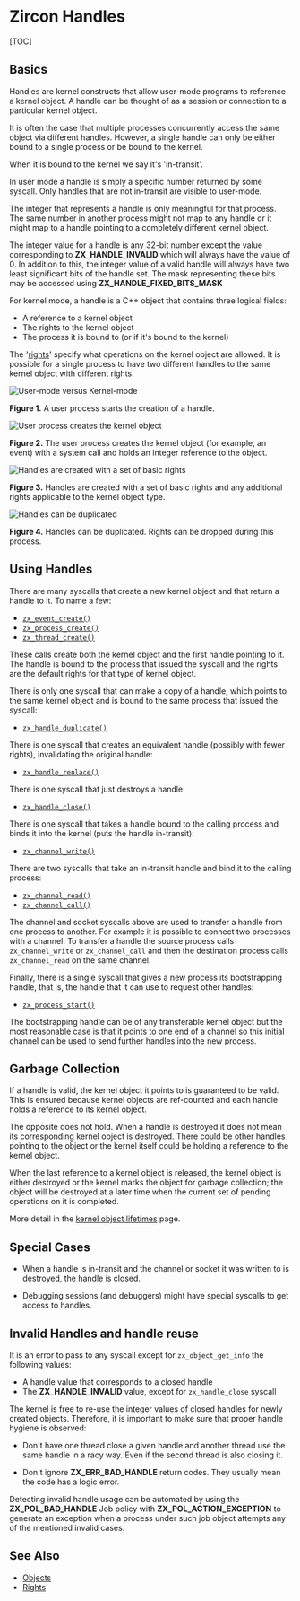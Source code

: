 # Zircon Handles

[TOC]

## Basics
Handles are kernel constructs that allow user-mode programs to
reference a kernel object. A handle can be thought of as a session
or connection to a particular kernel object.

It is often the case that multiple processes concurrently access
the same object via different handles. However, a single handle
can only be either bound to a single process or be bound to the
kernel.

When it is bound to the kernel we say it's 'in-transit'.

In user mode a handle is simply a specific number returned by
some syscall. Only handles that are not in-transit are visible
to user-mode.

The integer that represents a handle is only meaningful for that
process. The same number in another process might not map to any
handle or it might map to a handle pointing to a completely
different kernel object.

The integer value for a handle is any 32-bit number except the value
corresponding to **ZX_HANDLE_INVALID** which will always have the
value of 0.  In addition to this, the integer value of a valid handle
will always have two least significant bits of the handle set.  The
mask representing these bits may be accessed using
**ZX_HANDLE_FIXED_BITS_MASK**

For kernel mode, a handle is a C++ object that contains three
logical fields:

* A reference to a kernel object
* The rights to the kernel object
* The process it is bound to (or if it's bound to the kernel)

The '[rights][rights]' specify what operations on the kernel object
are allowed. It is possible for a single process to have two different
handles to the same kernel object with different rights.

![User-mode versus Kernel-mode](images/handle-creation1.png)

**Figure 1.** A user process starts the creation of a handle.

<!--- handle-creation1.png

```dot
digraph Q {
    node [shape=record];
    nd_1 [label = "Process"];
    nd_2 [label = "Event", style = invis];

    subgraph cluster_Userspace {
        label = "User-mode";
        nd_1
    }

    subgraph cluster_Kernel {
        label = "Kernel-mode";
        style=filled;
        nd_2;
    }
}
```

-->

![User process creates the kernel object](images/handle-creation2.png)

**Figure 2.** The user process creates the kernel object (for example, an
event) with a system call and holds an integer reference to the object.

<!--- handle-creation2.png

```dot
digraph Q {
    node [shape=record];
    nd_2 [label = "event"];
    nd_3 [label = "ev0"];
    rankdir=LR;

    subgraph cluster_Userspace {
        label = "User-mode";
        subgraph cluster_Process {
            label = "Process";
            nd_3;
        }
    }

    subgraph cluster_Kernel {
        label = "Kernel-mode";
        style=filled;
        nd_2;
    }

    nd_3->nd_2 [label = "zx_event_create()"];
}
```

-->

![Handles are created with a set of basic rights](images/handle-creation3.png)

**Figure 3.** Handles are created with a set of basic rights and any additional
rights applicable to the kernel object type.

<!--- handle-creation3.png

```dot
digraph Q {
    node [shape=record];
    nd_2 [label = "event"];
    nd_3 [label = "ev0"];
    rankdir=RL;

    subgraph cluster_Userspace {
        label = "User-mode";
        subgraph cluster_Process {
            label = "Process";
            nd_3;
        }
    }

    subgraph cluster_Kernel {
        label = "Kernel-mode";
        style=filled;
        nd_2;
    }
    nd_2->nd_3 [label= "ZX basic rights\n + signalling right"];
}
```

-->

![Handles can be duplicated](images/handle-creation4.png)

**Figure 4.** Handles can be duplicated. Rights can be dropped during this
process.

<!--- handle-creation4.png

```dot
graph Q {
    node [shape=record];
    nd_2 [label = "event"];
    nd_3 [label = "ev0"];
    nd_4 [label = "ev1"];
    rankdir=RL;

    subgraph cluster_Userspace {
        label = "User-mode";
        subgraph cluster_Process {
            label = "Process";
            nd_3;
            nd_4;
        }
    }

    subgraph cluster_Kernel {
        label = "Kernel-mode";
        style=filled;
        nd_2;
    }
    nd_2--nd_3 [label= "ZX basic rights\n + signalling right"];
    nd_4--nd_2 [label= "ZX wait right only"];
}
```

-->

## Using Handles

There are many syscalls that create a new kernel object
and that return a handle to it. To name a few:

* <code>[zx_event_create()][zx-event-create]</code>
* <code>[zx_process_create()][zx-process-create]</code>
* <code>[zx_thread_create()][zx-thread-create]</code>

These calls create both the kernel object and the first
handle pointing to it. The handle is bound to the process that
issued the syscall and the rights are the default rights for
that type of kernel object.

There is only one syscall that can make a copy of a handle,
which points to the same kernel object and is bound to the same
process that issued the syscall:

* <code>[zx_handle_duplicate()][zx-handle-duplicate]</code>

There is one syscall that creates an equivalent handle (possibly
with fewer rights), invalidating the original handle:

* <code>[zx_handle_replace()][zx-handle-replace]</code>

There is one syscall that just destroys a handle:

* <code>[zx_handle_close()][zx-handle-close]</code>

There is one syscall that takes a handle bound to the calling
process and binds it into the kernel (puts the handle in-transit):

* <code>[zx_channel_write()][zx-channel-write]</code>

There are two syscalls that take an in-transit handle and
bind it to the calling process:

* <code>[zx_channel_read()][zx-channel-read]</code>
* <code>[zx_channel_call()][zx-channel-call]</code>

The channel and socket syscalls above are used to transfer a handle from
one process to another. For example it is possible to connect
two processes with a channel. To transfer a handle the source process
calls `zx_channel_write` or `zx_channel_call` and then the destination
process calls `zx_channel_read` on the same channel.

Finally, there is a single syscall that gives a new process its
bootstrapping handle, that is, the handle that it can use to
request other handles:

* <code>[zx_process_start()][zx-process-start]</code>

The bootstrapping handle can be of any transferable kernel object but
the most reasonable case is that it points to one end of a channel
so this initial channel can be used to send further handles into the
new process.

## Garbage Collection

If a handle is valid, the kernel object it points to is guaranteed
to be valid. This is ensured because kernel objects are ref-counted
and each handle holds a reference to its kernel object.

The opposite does not hold. When a handle is destroyed it does not
mean its corresponding kernel object is destroyed. There could be other
handles pointing to the object or the kernel itself could be holding
a reference to the kernel object.

When the last reference to a kernel object is released, the kernel
object is either destroyed or the kernel marks the object for
garbage collection; the object will be destroyed at a later time
when the current set of pending operations on it is completed.

More detail in the [kernel object lifetimes][lifetime] page.

## Special Cases

* When a handle is in-transit and the channel or socket it was written
to is destroyed, the handle is closed.

* Debugging sessions (and debuggers) might have special syscalls to
get access to handles.

## Invalid Handles and handle reuse

It is an error to pass to any syscall except for `zx_object_get_info`
the following values:

* A handle value that corresponds to a closed handle
* The **ZX_HANDLE_INVALID** value, except for `zx_handle_close` syscall

The kernel is free to re-use the integer values of closed handles for
newly created objects. Therefore, it is important to make sure that proper
handle hygiene is observed:

* Don't have one thread close a given handle and another thread use the
  same handle in a racy way. Even if the second thread is also closing it.

* Don't ignore **ZX_ERR_BAD_HANDLE** return codes. They usually mean the
  code has a logic error.

Detecting invalid handle usage can be automated by using the
**ZX_POL_BAD_HANDLE** Job policy with **ZX_POL_ACTION_EXCEPTION** to
generate an exception when a process under such job object attempts any of
the mentioned invalid cases.

## See Also

* [Objects][objects]
* [Rights][rights]

<!-- Reference links -->

[rights]: /docs/concepts/kernel/rights.md
[objects]: /docs/reference/kernel_objects/objects.md
[zx-event-create]: /docs/reference/syscalls/event_create.md
[zx-process-create]: /docs/reference/syscalls/process_create.md
[zx-thread-create]: /docs/reference/syscalls/thread_create.md
[zx-handle-duplicate]: /docs/reference/syscalls/handle_duplicate.md
[zx-handle-replace]: /docs/reference/syscalls/handle_replace.md
[zx-handle-close]: /docs/reference/syscalls/handle_close.md
[zx-channel-write]: /docs/reference/syscalls/channel_write.md
[zx-channel-read]: /docs/reference/syscalls/channel_read.md
[zx-channel-call]: /docs/reference/syscalls/channel_call.md
[zx-process-start]: /docs/reference/syscalls/process_start.md
[lifetime]: /docs/reference/kernel_objects/objects.md#kernel-object-lifetime
